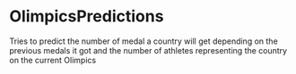 # OlimpicsPredictions
Tries to predict the number of medal a country will get
depending on the previous medals it got and the number of
athletes representing the country on the current Olimpics
